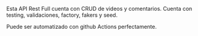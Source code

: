 Esta API Rest Full cuenta con CRUD de videos y comentarios.
Cuenta con testing, validaciones, factory, fakers y seed.

Puede ser automatizado con github Actions perfectamente.

